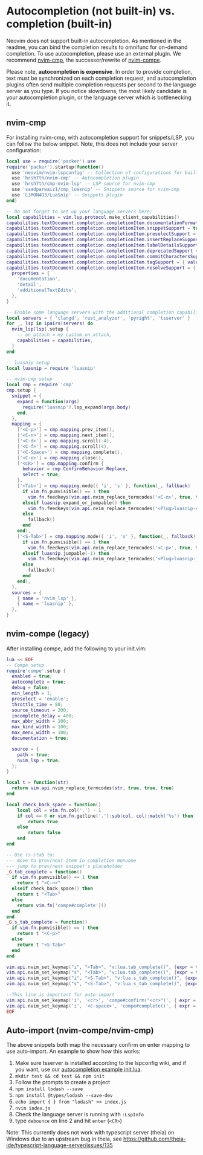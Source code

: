 # Autocompletion (not built-in) vs. completion (built-in)
Neovim does not support built-in autocompletion. As mentioned in the readme, you can bind the completion results to omnifunc for on-demand completion. To use autocompletion, please use an external plugin. We recommend [nvim-cmp](https://github.com/hrsh7th/nvim-cmp/), the successor/rewrite of [nvim-compe](https://github.com/hrsh7th/nvim-compe).

Please note, **autocompletion is expensive**. In order to provide completion, text must be synchronized on each completion request, and autocompletion plugins often send multiple completion requests per second to the language server as you type. If you notice slowdowns, the most likely candidate is your autocompletion plugin, or the language server which is bottlenecking it.

## nvim-cmp

For installing nvim-cmp, with autocompletion support for snippets/LSP, you can follow the below snippet. Note, this does not include your server configuration:

```lua
local use = require('packer').use
require('packer').startup(function()
  use 'neovim/nvim-lspconfig' -- Collection of configurations for built-in LSP client
  use 'hrsh7th/nvim-cmp' -- Autocompletion plugin
  use 'hrsh7th/cmp-nvim-lsp' -- LSP source for nvim-cmp
  use 'saadparwaiz1/cmp_luasnip' -- Snippets source for nvim-cmp
  use 'L3MON4D3/LuaSnip' -- Snippets plugin
end)

-- Do not forget to set up your language servers here:
local capabilities = vim.lsp.protocol.make_client_capabilities()
capabilities.textDocument.completion.completionItem.documentationFormat = { 'markdown' }
capabilities.textDocument.completion.completionItem.snippetSupport = true
capabilities.textDocument.completion.completionItem.preselectSupport = true
capabilities.textDocument.completion.completionItem.insertReplaceSupport = true
capabilities.textDocument.completion.completionItem.labelDetailsSupport = true
capabilities.textDocument.completion.completionItem.deprecatedSupport = true
capabilities.textDocument.completion.completionItem.commitCharactersSupport = true
capabilities.textDocument.completion.completionItem.tagSupport = { valueSet = { 1 } }
capabilities.textDocument.completion.completionItem.resolveSupport = {
  properties = {
    'documentation',
    'detail',
    'additionalTextEdits',
  },
}

-- Enable some language servers with the additional completion capabilities offered by nvim-cmp
local servers = { 'clangd', 'rust_analyzer', 'pyright', 'tsserver' }
for _, lsp in ipairs(servers) do
  nvim_lsp[lsp].setup {
    -- on_attach = my_custom_on_attach,
    capabilities = capabilities,
  }
end

-- luasnip setup
local luasnip = require 'luasnip'

-- nvim-cmp setup
local cmp = require 'cmp'
cmp.setup {
  snippet = {
    expand = function(args)
      require('luasnip').lsp_expand(args.body)
    end,
  },
  mapping = {
    ['<C-p>'] = cmp.mapping.prev_item(),
    ['<C-n>'] = cmp.mapping.next_item(),
    ['<C-d>'] = cmp.mapping.scroll(-4),
    ['<C-f>'] = cmp.mapping.scroll(4),
    ['<C-Space>'] = cmp.mapping.complete(),
    ['<C-e>'] = cmp.mapping.close(),
    ['<CR>'] = cmp.mapping.confirm {
      behavior = cmp.ConfirmBehavior.Replace,
      select = true,
    },
    ['<Tab>'] = cmp.mapping.mode({ 'i', 's' }, function(_, fallback)
      if vim.fn.pumvisible() == 1 then
        vim.fn.feedkeys(vim.api.nvim_replace_termcodes('<C-n>', true, true, true), 'n')
      elseif luasnip.expand_or_jumpable() then
        vim.fn.feedkeys(vim.api.nvim_replace_termcodes('<Plug>luasnip-expand-or-jump', true, true, true), '')
      else
        fallback()
      end
    end),
    ['<S-Tab>'] = cmp.mapping.mode({ 'i', 's' }, function(_, fallback)
      if vim.fn.pumvisible() == 1 then
        vim.fn.feedkeys(vim.api.nvim_replace_termcodes('<C-p>', true, true, true), 'n')
      elseif luasnip.jumpable(-1) then
        vim.fn.feedkeys(vim.api.nvim_replace_termcodes('<Plug>luasnip-jump-prev', true, true, true), '')
      else
        fallback()
      end
    end),
  },
  sources = {
    { name = 'nvim_lsp' },
    { name = 'luasnip' },
  },
}
```

## nvim-compe (legacy)
After installing compe, add the following to your init.vim:

```lua
lua << EOF
-- Compe setup
require'compe'.setup {
  enabled = true;
  autocomplete = true;
  debug = false;
  min_length = 1;
  preselect = 'enable';
  throttle_time = 80;
  source_timeout = 200;
  incomplete_delay = 400;
  max_abbr_width = 100;
  max_kind_width = 100;
  max_menu_width = 100;
  documentation = true;

  source = {
    path = true;
    nvim_lsp = true;
  };
}

local t = function(str)
  return vim.api.nvim_replace_termcodes(str, true, true, true)
end

local check_back_space = function()
    local col = vim.fn.col('.') - 1
    if col == 0 or vim.fn.getline('.'):sub(col, col):match('%s') then
        return true
    else
        return false
    end
end

-- Use (s-)tab to:
--- move to prev/next item in completion menuone
--- jump to prev/next snippet's placeholder
_G.tab_complete = function()
  if vim.fn.pumvisible() == 1 then
    return t "<C-n>"
  elseif check_back_space() then
    return t "<Tab>"
  else
    return vim.fn['compe#complete']()
  end
end
_G.s_tab_complete = function()
  if vim.fn.pumvisible() == 1 then
    return t "<C-p>"
  else
    return t "<S-Tab>"
  end
end

vim.api.nvim_set_keymap("i", "<Tab>", "v:lua.tab_complete()", {expr = true})
vim.api.nvim_set_keymap("s", "<Tab>", "v:lua.tab_complete()", {expr = true})
vim.api.nvim_set_keymap("i", "<S-Tab>", "v:lua.s_tab_complete()", {expr = true})
vim.api.nvim_set_keymap("s", "<S-Tab>", "v:lua.s_tab_complete()", {expr = true})

--This line is important for auto-import
vim.api.nvim_set_keymap('i', '<cr>', 'compe#confirm("<cr>")', { expr = true })
vim.api.nvim_set_keymap('i', '<c-space>', 'compe#complete()', { expr = true })
EOF
```


## Auto-import (nvim-compe/nvim-cmp)

The above snippets both map the necessary confirm on enter mapping to use auto-import. An example to show how this works:

1. Make sure tsserver is installed according to the lspconfig wiki, and if you want, use our [autocompletion example init.lua](https://github.com/mjlbach/defaults.nvim/blob/master/init.lua).
2. `mkdir test && cd test && npm init`
3. Follow the prompts to create a project
3. `npm install lodash --save`
4. `npm install @types/lodash --save-dev`
5. `echo import { } from "lodash" >> index.js`
6. `nvim index.js`
7. Check the language server is running with `:LspInfo`
8. type `debounce` on line 2 and hit `enter` (`<CR>`)

Note: This currently does not work with typescript server (theia) on Windows due to an upstream bug in theia, see https://github.com/theia-ide/typescript-language-server/issues/135